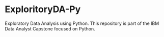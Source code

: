 # ExploritoryDA-Py
Exploratory Data Analysis using Python. This repository is part of the IBM Data Analyst Capstone focused on Python.

